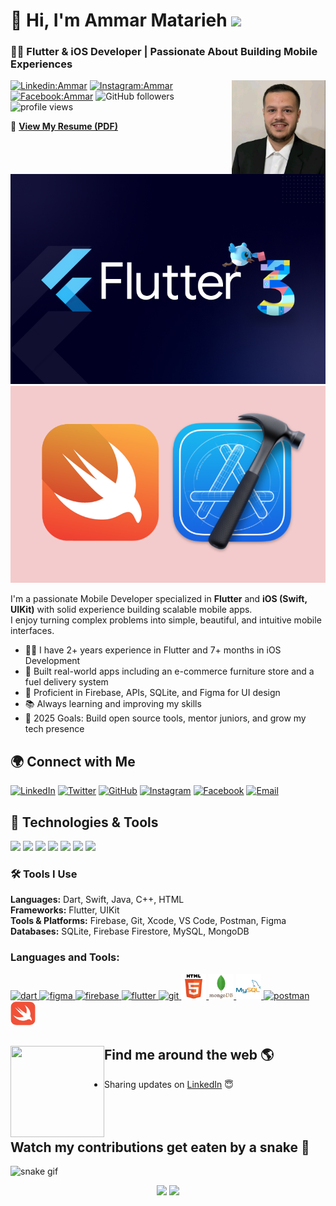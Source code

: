 # 👋 Hi, I'm Ammar Matarieh <img src="https://media.giphy.com/media/hvRJCLFzcasrR4ia7z/giphy.gif" width="30px">
### 🧑‍💻 Flutter & iOS Developer | Passionate About Building Mobile Experiences

<img src="https://github.com/Ammar2000-Matarieh/ammar2000-matarieh/blob/main/1740968430252.jpg" width="150" align="right">



[![Linkedin:Ammar](https://img.shields.io/badge/-Ammar-blue?style=flat-square&logo=Linkedin&logoColor=white&link=https://www.linkedin.com/in/ammar-matarieh/)](https://www.linkedin.com/in/ammar-matarieh/)
[![Instagram:Ammar](https://img.shields.io/badge/-Ammar-red?style=flat-square&logo=Instagram&logoColor=white&link=https://www.instagram.com/matariehammar/)](https://www.instagram.com/matariehammar/)
[![Facebook:Ammar](https://img.shields.io/badge/-Ammar-blue?style=flat-square&logo=facebook&logoColor=white&link=https://www.facebook.com/profile.php?id=61553527558777)](https://www.facebook.com/profile.php?id=61553527558777)
![GitHub followers](https://img.shields.io/github/followers/Ammar2000-Matarieh?label=Follow&style=social)
<img alt = "profile views" src="https://komarev.com/ghpvc/?username=Ammar2000-Matarieh&color=brightgreen">  

📄 **[View My Resume (PDF)](https://drive.google.com/drive/folders/1F_2EaCfNeJM8bgfSSAMN4DNWD10rJdSJ?dmr=1&ec=wgc-drive-globalnav-goto)**  



![Purple Gradient Geometric Technology Profile LinkedIn Banner  (1)](https://github.com/Ammar2000-Matarieh/ammar2000-matarieh/blob/main/flutter-3.png)
![Purple Gradient Geometric Technology Profile LinkedIn Banner  (1)](https://github.com/Ammar2000-Matarieh/ammar2000-matarieh/blob/main/img-Mobile.png)

I'm a passionate Mobile Developer specialized in **Flutter** and **iOS (Swift, UIKit)** with solid experience building scalable mobile apps.  
I enjoy turning complex problems into simple, beautiful, and intuitive mobile interfaces.

- 👨‍💻 I have 2+ years experience in Flutter and 7+ months in iOS Development
- 💼 Built real-world apps including an e-commerce furniture store and a fuel delivery system
- 🧰 Proficient in Firebase, APIs, SQLite, and Figma for UI design
- 📚 Always learning and improving my skills
- 🎯 2025 Goals: Build open source tools, mentor juniors, and grow my tech presence

## 🌍 Connect with Me

[![LinkedIn](https://img.shields.io/badge/-LinkedIn-0077B5?style=flat-square&logo=linkedin&logoColor=white&link=https://www.linkedin.com/in/ammar-matarieh/)](https://www.linkedin.com/in/ammar-matarieh/)
[![Twitter](https://img.shields.io/badge/-Twitter-1DA1F2?style=flat-square&logo=twitter&logoColor=white&link=https://twitter.com/yourhandle)](https://twitter.com/yourhandle)
[![GitHub](https://img.shields.io/badge/-GitHub-181717?style=flat-square&logo=github&logoColor=white&link=https://github.com/Ammar2000-Matarieh)](https://github.com/Ammar2000-Matarieh)
[![Instagram](https://img.shields.io/badge/-Instagram-E4405F?style=flat-square&logo=instagram&logoColor=white&link=https://www.instagram.com/matariehammar/)](https://www.instagram.com/matariehammar/)
[![Facebook](https://img.shields.io/badge/-Facebook-1877F2?style=flat-square&logo=facebook&logoColor=white&link=https://www.facebook.com/profile.php?id=61553527558777)](https://www.facebook.com/profile.php?id=61553527558777)
[![Email](https://img.shields.io/badge/-Email-D14836?style=flat-square&logo=gmail&logoColor=white&link=mailto:your.email@gmail.com)](mailto:your.email@gmail.com)

## 🔧 Technologies & Tools

![](https://img.shields.io/badge/Editor-VS_Code-informational?style=flat&logo=visual-studio-code&logoColor=white&color=6aa6f8)
![](https://img.shields.io/badge/Editor-Xcode-informational?style=flat&logo=Xcode&logoColor=white&color=0096FF)
![](https://img.shields.io/badge/Code-Dart-green)
![](https://img.shields.io/badge/Code-Swift-orange)
![](https://img.shields.io/badge/Code-C%2B%2B-yellowgreen)
![](https://img.shields.io/badge/Code-Java-red)
![](https://img.shields.io/badge/Tools-Git-blue)

### 🛠 Tools I Use

**Languages:** Dart, Swift, Java, C++, HTML  
**Frameworks:** Flutter, UIKit  
**Tools & Platforms:** Firebase, Git, Xcode, VS Code, Postman, Figma  
**Databases:** SQLite, Firebase Firestore, MySQL, MongoDB

</p>

<h3 align="left">Languages and Tools:</h3>
<p align="left"> <a href="https://dart.dev" target="_blank" rel="noreferrer"> <img src="https://www.vectorlogo.zone/logos/dartlang/dartlang-icon.svg" alt="dart" width="40" height="40"/> </a> <a href="https://www.figma.com/" target="_blank" rel="noreferrer"> <img src="https://www.vectorlogo.zone/logos/figma/figma-icon.svg" alt="figma" width="40" height="40"/> </a> <a href="https://firebase.google.com/" target="_blank" rel="noreferrer"> <img src="https://www.vectorlogo.zone/logos/firebase/firebase-icon.svg" alt="firebase" width="40" height="40"/> </a> <a href="https://flutter.dev" target="_blank" rel="noreferrer"> <img src="https://www.vectorlogo.zone/logos/flutterio/flutterio-icon.svg" alt="flutter" width="40" height="40"/> </a> <a href="https://git-scm.com/" target="_blank" rel="noreferrer"> <img src="https://www.vectorlogo.zone/logos/git-scm/git-scm-icon.svg" alt="git" width="40" height="40"/> </a> <a href="https://www.w3.org/html/" target="_blank" rel="noreferrer"> <img src="https://raw.githubusercontent.com/devicons/devicon/master/icons/html5/html5-original-wordmark.svg" alt="html5" width="40" height="40"/> </a> <a href="https://www.mongodb.com/" target="_blank" rel="noreferrer"> <img src="https://raw.githubusercontent.com/devicons/devicon/master/icons/mongodb/mongodb-original-wordmark.svg" alt="mongodb" width="40" height="40"/> </a> <a href="https://www.mysql.com/" target="_blank" rel="noreferrer"> <img src="https://raw.githubusercontent.com/devicons/devicon/master/icons/mysql/mysql-original-wordmark.svg" alt="mysql" width="40" height="40"/> </a> <a href="https://postman.com" target="_blank" rel="noreferrer"> <img src="https://www.vectorlogo.zone/logos/getpostman/getpostman-icon.svg" alt="postman" width="40" height="40"/> </a> <a href="https://developer.apple.com/swift/" target="_blank" rel="noreferrer"> <img src="https://raw.githubusercontent.com/devicons/devicon/master/icons/swift/swift-original.svg" alt="swift" width="40" height="40"/> </a> </p>


## Find me around the web 🌎 <a href="https://www.linkedin.com/in/ammar-matarieh/"><img align="left" width="150" height="146" src="https://github.com/M0nica/M0nica/blob/main/octomonica/m0nica-octocat-rotating.gif?raw=true"></a> <br />
<!-- - Practising on <a href="https://codeforces.com/profile/Yassin52">Codeforces</a> 🙃
- - Practising on <a href="https://leetcode.com/Yassin52/">LeetcoCode</a> 🙃 -->
- Sharing updates on <a href="https://www.linkedin.com/in/ammar-matarieh/">LinkedIn</a> 😇 <br /><br /> <br /> <br />

## Watch my contributions get eaten by a snake 🐍
![snake gif](https://user-images.githubusercontent.com/88105077/166116856-9251de7f-d2df-46fd-901b-5920e8047e52.svg)


<p align="center">
  <img width="48%" src="https://github-readme-stats.vercel.app/api?username=Ammar2000-Matarieh&show_icons=true&include_all_commits=true&theme=radical&hide_border=true" />
  <img width="48%" src="https://github-readme-stats.vercel.app/api/top-langs/?username=Ammar2000-Matarieh&layout=compact&theme=radical&hide_border=true" />
</p>
